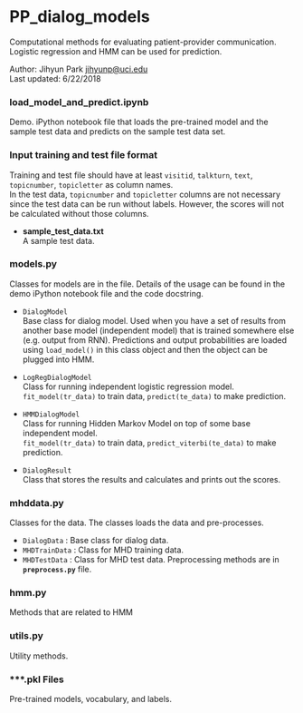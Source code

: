 # PP_dialog_models
Computational methods for evaluating patient-provider communication. <br>
Logistic regression and HMM can be used for prediction.

Author: Jihyun Park <jihyunp@uci.edu> <br>
Last updated: 6/22/2018

### load_model_and_predict.ipynb
Demo.
  iPython notebook file that loads the pre-trained model and the sample test data
  and predicts on the sample test data set.
  
### Input training and test file format 
Training and test file should have at least `visitid`, `talkturn`, 
`text`, `topicnumber`, `topicletter` as column names. <br>
In the test data, `topicnumber` and `topicletter` columns are not necessary 
since the test data can be run without labels. 
However, the scores will not be calculated without those columns.
  
- **sample_test_data.txt** <br>
A sample test data.
  
  
### models.py
Classes for models are in the file.
Details of the usage can be found in the demo iPython notebook file and the code docstring.

- `DialogModel` <br>
Base class for dialog model. Used when you have a set of results from another 
base model (independent model) that is trained somewhere else (e.g. output from RNN). 
Predictions and output probabilities are loaded using `load_model()` in this class object
 and then the object can be plugged into HMM. 

- `LogRegDialogModel` <br>
Class for running independent logistic regression model. <br>
`fit_model(tr_data)` to train data, `predict(te_data)` to make prediction.<br>

- `HMMDialogModel` <br>
Class for running Hidden Markov Model on top of some base independent model. <br>
`fit_model(tr_data)` to train data, `predict_viterbi(te_data)` to make prediction.<br>
 
- `DialogResult` <br>
Class that stores the results and calculates and prints out the scores.


### mhddata.py
Classes for the data. The classes loads the data and pre-processes. 
- `DialogData` : Base class for dialog data.
- `MHDTrainData` : Class for MHD training data. 
- `MHDTestData` : Class for MHD test data. 
Preprocessing methods are in **`preprocess.py`** file.
 
 
### hmm.py
Methods that are related to HMM


### utils.py 
Utility methods.


### ***.pkl Files
  Pre-trained models, vocabulary, and labels.
